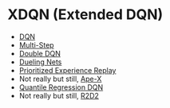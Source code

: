 # XDQN (Extended DQN)* [DQN](https://arxiv.org/abs/1312.5602)* [Multi-Step](https://link.springer.com/content/pdf/10.1007/BF00115009.pdf)* [Double DQN](https://arxiv.org/abs/1509.06461)* [Dueling Nets](https://arxiv.org/abs/1511.06581)* [Prioritized Experience Replay](https://arxiv.org/abs/1511.05952)* Not really but still, [Ape-X](https://arxiv.org/pdf/1803.00933.pdf)* [Quantile Regression DQN](https://arxiv.org/abs/1710.10044)* Not really but still, [R2D2](https://openreview.net/pdf?id=r1lyTjAqYX)